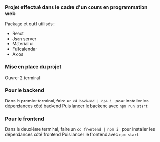 ### Projet effectué dans le cadre d'un cours en programmation web
Package et outil utilisés :
- React
- Json server
- Material ui
- Fullcalendar
- Axios

### Mise en place du projet 

Ouvrer 2 terminal

### Pour le backend

Dans le premier terminal, faire un `cd backend | npm i ` pour installer les dépendances côté backend
Puis lancer le backend avec `npm run start`

### Pour le frontend

Dans le deuxième terminal, faire un `cd frontend | npm i ` pour installer les dépendances côté frontend
Puis lancer le frontend avec `npm start`
